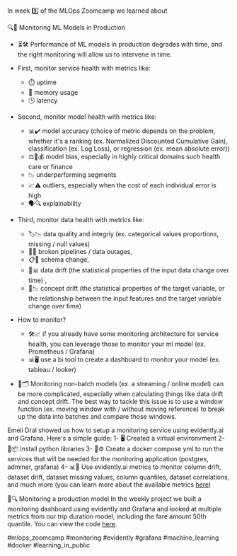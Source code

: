 In week 5️⃣ of the MLOps Zoomcamp we learned about

🔍🤖 Monitoring ML Models in Production 

* ⏳🛠️ Performance of ML models in production degrades with time, and the right monitoring will allow us to intervene in time.
* First, monitor service health with metrics like:
    - ⏱️ uptime
    - 🧠 memory usage 
    - 🕒 latency
* Second, monitor model health with metrics like: 
    - 📊✔️ model accuracy (choice of metric depends on the problem, whether it's a ranking (ex. Normalized Discounted Cumulative Gain), classification (ex. Log Loss), or regression (ex. mean absolute error))
    - ⚖️🏥💰 model bias, especially in highly critical domains such health care or finance
    - 📉 underperforming segments 
    - 📈⚠️ outliers, especially when the cost of each individual error is high
    - 🗣️🔍 explainability
* Third, monitor data health with metrics like: 
    - 🏷️📉 data quality and integriy (ex. categorical values proportions, missing / null values)
    - 🚧🚫 broken pipelines / data outages, 
    - 📋🔄 schema change, 
    - 🔄📊 data drift (the statistical properties of the input data change over time) , 
    - 🔄📉 concept drift (the statistical properties of the target variable, or the relationship between the input features and the target variable change over time)

* How to monitor?
    - 🛠️📈 if you already have some monitoring architecture for service health, you can leverage those to monitor your ml model (ex. Prometheus / Grafana)
    - 📊🖥️ use a bi tool to create a dashboard to monitor your model (ex. tableau / looker)

* 🌊🗂️ Monitoring non-batch models (ex. a streaming / online model) can be more complicated, especially when calculating things like data drift and concept drift. The best way to tackle this issue is to use a window function (ex. moving window with / without moving reference) to break up the data into batches and compare those windows.

Emeli Dral showed us how to setup a monitoring service using evidently.ai and Grafana. Here's a simple guide:
1- 🖥️ Created a virtual environvment
2- 🐍📦 Install python libraries
3- 🐳⚙️ Create a docker compose yml to run the services that will be needed for the monitoring application (postgres, adminer, grafana)
4- 📊🔧 Use evidently.ai metrics to monitor column drift, dataset drift, dataset missing values, column quantiles, dataset correlations, and much more (you can learn more about the available metrics [here](https://docs.evidentlyai.com/reference/all-metrics#data-quality))

📝🔍 Monitoring a production model
In the weekly project we built a monitoring dashboard using evidently and Grafana and looked at multiple metrics from our trip duration model, including the fare amount 50th quantile. You can view the code [here](https://github.com/el-grudge/mlops-zoomcamp/tree/main/week_5).

#mlops_zoomcamp #monitoring #evidently #grafana #machine_learning #docker #learning_in_public
